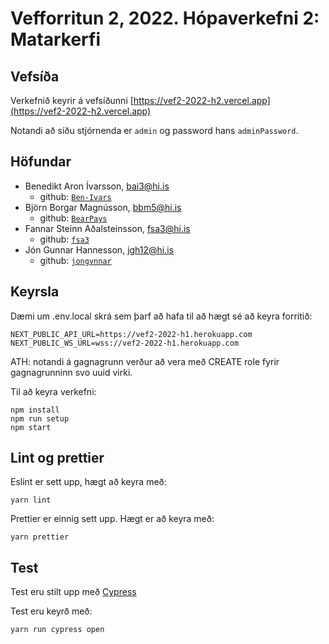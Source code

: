 # Vefforritun 2, 2022. Hópaverkefni 2: Matarkerfi

## Vefsíða

Verkefnið keyrir á vefsíðunni [https://vef2-2022-h2.vercel.app](https://vef2-2022-h2.vercel.app)

Notandi að síðu stjórnenda er `admin` og password hans `adminPassword`.

## Höfundar

- Benedikt Aron Ívarsson, [bai3@hi.is](mailto:bai3@hi.is)
  - github: [`Ben-Ivars`](https://github.com/Ben-Ivars)
- Björn Borgar Magnússon, [bbm5@hi.is](mailto:bbm5@hi.is)
  - github: [`BearPays`](https://github.com/BearPays)
- Fannar Steinn Aðalsteinsson, [fsa3@hi.is](mailto:fsa3@hi.is)
  - github: [`fsa3`](https://github.com/fsa3)
- Jón Gunnar Hannesson, [ jgh12@hi.is](mailto:jgh12@hi.is)
  - github: [`jongvnnar`](https://github.com/jongvnnar)

## Keyrsla

Dæmi um .env.local skrá sem þarf að hafa til að hægt sé að keyra forritið:

```
NEXT_PUBLIC_API_URL=https://vef2-2022-h1.herokuapp.com
NEXT_PUBLIC_WS_URL=wss://vef2-2022-h1.herokuapp.com
```

ATH: notandi á gagnagrunn verður að vera með CREATE role fyrir gagnagrunninn svo uuid virki.

Til að keyra verkefni:

```
npm install
npm run setup
npm start
```

## Lint og prettier

Eslint er sett upp, hægt að keyra með:

```
yarn lint
```

Prettier er einnig sett upp. Hægt er að keyra með:

```
yarn prettier
```

## Test

Test eru stilt upp með [Cypress](https://www.cypress.io/)

Test eru keyrð með:

```
yarn run cypress open 
```
